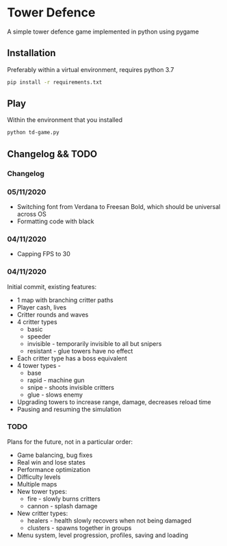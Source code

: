 # Tower Defence
A simple tower defence game implemented in python using pygame

## Installation

Preferably within a virtual environment, requires python 3.7

```bash
pip install -r requirements.txt
```

## Play

Within the environment that you installed

```bash
python td-game.py
```

## Changelog && TODO

### Changelog

### 05/11/2020

* Switching font from Verdana to Freesan Bold, which
should be universal across OS
* Formatting code with black

### 04/11/2020

* Capping FPS to 30

### 04/11/2020
Initial commit, existing features:

* 1 map with branching critter paths
* Player cash, lives
* Critter rounds and waves
* 4 critter types
    * basic
    * speeder
    * invisible - temporarily invisible to all but snipers
    * resistant - glue towers have no effect
* Each critter type has a boss equivalent
* 4 tower types - 
    * base
    * rapid - machine gun 
    * snipe - shoots invisible critters
    * glue - slows enemy
* Upgrading towers to increase range, damage, decreases reload time
* Pausing and resuming the simulation
 

### TODO

Plans for the future, not in a particular order:

* Game balancing, bug fixes
* Real win and lose states
* Performance optimization
* Difficulty levels
* Multiple maps
* New tower types:
    * fire - slowly burns critters
    * cannon - splash damage
* New critter types:
    * healers - health slowly recovers when not being damaged
    * clusters - spawns together in groups
* Menu system, level progression, profiles, saving and loading